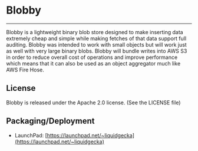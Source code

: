 # Blobby
- - -

Blobby is a lightweight binary blob store designed to make inserting data
extremely cheap and simple while making fetches of that data support full
auditing. Blobby was intended to work with small objects but will work just
as well with very large binary blobs. Blobby will bundle writes into AWS
S3 in order to reduce overall cost of operations and improve performance
which means that it can also be used as an object aggregator much like
AWS Fire Hose.

## License

Blobby is released under the Apache 2.0 license. (See the LICENSE file)

## Packaging/Deployment

* LaunchPad: [https://launchpad.net/~liquidgecka](https://launchpad.net/~liquidgecka)
